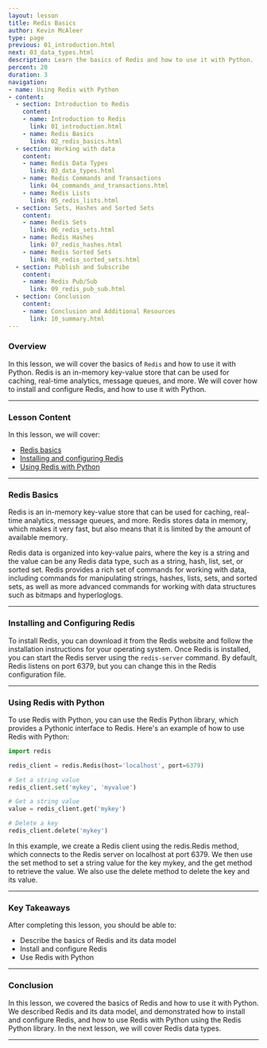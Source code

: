 ```yaml
---
layout: lesson
title: Redis Basics
author: Kevin McAleer
type: page
previous: 01_introduction.html
next: 03_data_types.html
description: Learn the basics of Redis and how to use it with Python.
percent: 20
duration: 3
navigation:
- name: Using Redis with Python
- content:
  - section: Introduction to Redis
    content:
    - name: Introduction to Redis
      link: 01_introduction.html
    - name: Redis Basics
      link: 02_redis_basics.html
  - section: Working with data
    content:
    - name: Redis Data Types
      link: 03_data_types.html
    - name: Redis Commands and Transactions
      link: 04_commands_and_transactions.html
    - name: Redis Lists
      link: 05_redis_lists.html
  - section: Sets, Hashes and Sorted Sets
    content:
    - name: Redis Sets
      link: 06_redis_sets.html
    - name: Redis Hashes
      link: 07_redis_hashes.html
    - name: Redis Sorted Sets
      link: 08_redis_sorted_sets.html
  - section: Publish and Subscribe
    content:
    - name: Redis Pub/Sub
      link: 09_redis_pub_sub.html
  - section: Conclusion
    content:
    - name: Conclusion and Additional Resources
      link: 10_summary.html
---
```



<!-- ![Cover photo of Redis basics](assets/redis-basics.jpg){:class="cover"} -->

### Overview

In this lesson, we will cover the basics of `Redis` and how to use it with Python. Redis is an in-memory key-value store that can be used for caching, real-time analytics, message queues, and more. We will cover how to install and configure Redis, and how to use it with Python.

---

### Lesson Content

In this lesson, we will cover:

* [Redis basics](#redis-basics)
* [Installing and configuring Redis](#installing-and-configuring-redis)
* [Using Redis with Python](#using-redis-with-python)

---

### Redis Basics

Redis is an in-memory key-value store that can be used for caching, real-time analytics, message queues, and more. Redis stores data in memory, which makes it very fast, but also means that it is limited by the amount of available memory.

Redis data is organized into key-value pairs, where the key is a string and the value can be any Redis data type, such as a string, hash, list, set, or sorted set. Redis provides a rich set of commands for working with data, including commands for manipulating strings, hashes, lists, sets, and sorted sets, as well as more advanced commands for working with data structures such as bitmaps and hyperloglogs.

---

### Installing and Configuring Redis

To install Redis, you can download it from the Redis website and follow the installation instructions for your operating system. Once Redis is installed, you can start the Redis server using the `redis-server` command. By default, Redis listens on port 6379, but you can change this in the Redis configuration file.

---

### Using Redis with Python

To use Redis with Python, you can use the Redis Python library, which provides a Pythonic interface to Redis. Here's an example of how to use Redis with Python:

```python
import redis

redis_client = redis.Redis(host='localhost', port=6379)

# Set a string value
redis_client.set('mykey', 'myvalue')

# Get a string value
value = redis_client.get('mykey')

# Delete a key
redis_client.delete('mykey')
```

In this example, we create a Redis client using the redis.Redis method, which connects to the Redis server on localhost at port 6379. We then use the set method to set a string value for the key mykey, and the get method to retrieve the value. We also use the delete method to delete the key and its value.

---

### Key Takeaways

After completing this lesson, you should be able to:

* Describe the basics of Redis and its data model
* Install and configure Redis
* Use Redis with Python

---

### Conclusion

In this lesson, we covered the basics of Redis and how to use it with Python. We described Redis and its data model, and demonstrated how to install and configure Redis, and how to use Redis with Python using the Redis Python library. In the next lesson, we will cover Redis data types.

---
